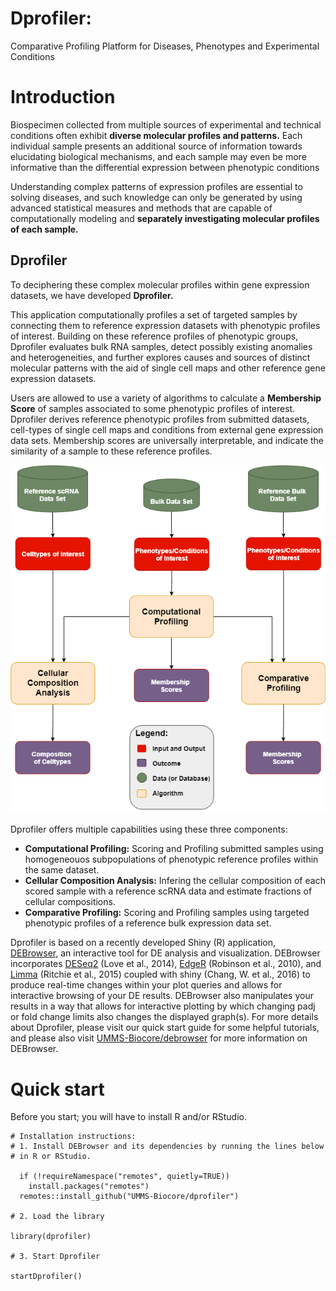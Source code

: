 
# Dprofiler:
Comparative Profiling Platform for Diseases, Phenotypes and Experimental Conditions

# Introduction

Biospecimen collected from multiple sources of experimental and technical conditions often exhibit
**diverse molecular profiles and patterns.** Each individual sample presents an additional source of information towards elucidating
biological mechanisms, and each sample may even be more informative than the differential expression between phenotypic conditions

Understanding complex patterns of expression profiles are essential to solving diseases, and such knowledge can only be generated by
using advanced statistical measures and methods that are capable of computationally modeling and
**separately investigating molecular profiles of each sample.**

## Dprofiler

To deciphering these complex molecular profiles within gene expression datasets, we have developed **Dprofiler.**

This application computationally profiles a set of targeted samples by connecting them to reference expression datasets with phenotypic profiles of interest.
Building on these reference profiles of phenotypic groups, Dprofiler evaluates bulk RNA samples, detect possibly existing anomalies and heterogeneities,
and further explores causes and sources of distinct molecular patterns with the aid of single cell maps and other reference gene expression datasets.

Users are allowed to use a variety of algorithms to calculate a **Membership Score** of samples associated to some phenotypic profiles of interest.
Dprofiler derives reference phenotypic profiles from submitted datasets, cell-types of single cell maps and conditions from external gene expression data sets.
Membership scores are universally interpretable, and indicate the similarity of a sample to these reference profiles.

![*Dprofiler Workflow*](./inst/extdata/www/images/DprofilerWorkflow.png "Dprofiler Workflow")
	
Dprofiler offers multiple capabilities using these three components:

- **Computational Profiling:** Scoring and Profiling submitted samples using homogeneouos subpopulations of phenotypic reference profiles within the same dataset.
- **Cellular Composition Analysis:** Infering the cellular composition of each scored sample with a reference scRNA data and estimate fractions of cellular compositions.
- **Comparative Profiling:** Scoring and Profiling samples using targeted phenotypic profiles of a reference bulk expression data set.

Dprofiler is based on a recently developed Shiny (R) application, 
[DEBrowser](https://www.bioconductor.org/packages/release/bioc/html/debrowser.html), 
an interactive tool for DE analysis and visualization. DEBrowser incorporates 
[DESeq2](https://bioconductor.org/packages/release/bioc/html/DESeq2.html) 
(Love et al., 2014),
[EdgeR](https://bioconductor.org/packages/release/bioc/html/edgeR.html)
(Robinson et al., 2010), and
[Limma](https://bioconductor.org/packages/release/bioc/html/limma.html)
(Ritchie et al., 2015) coupled with
shiny (Chang, W. et al., 2016)  to produce real-time changes within your
plot queries and allows for interactive browsing of your DE results.
DEBrowser also manipulates your results 
in a way that allows for interactive plotting by which changing padj or fold change limits 
also changes the displayed graph(s). For more details about Dprofiler, please
visit our quick start guide for some helpful tutorials, and please also visit 
[UMMS-Biocore/debrowser](https://github.com/UMMS-Biocore/debrowser) for more information
on DEBrowser. 

# Quick start

Before you start; you will have to install R and/or RStudio. 

```
# Installation instructions:
# 1. Install DEBrowser and its dependencies by running the lines below
# in R or RStudio.

  if (!requireNamespace("remotes", quietly=TRUE))    
    install.packages("remotes")
  remotes::install_github("UMMS-Biocore/dprofiler")

# 2. Load the library

library(dprofiler)

# 3. Start Dprofiler

startDprofiler()
```
